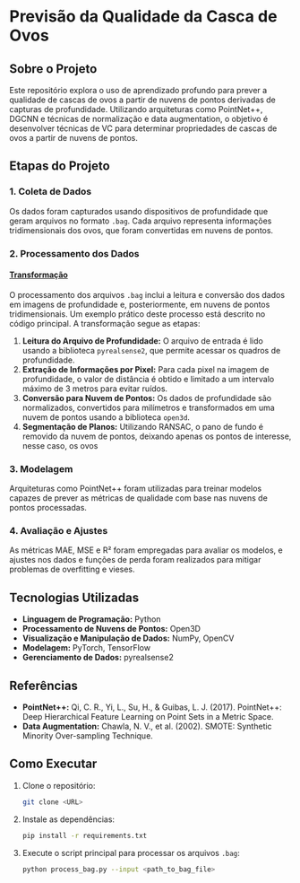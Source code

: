 # Previsão da Qualidade da Casca de Ovos

## Sobre o Projeto 
Este repositório explora o uso de aprendizado profundo para prever a qualidade de cascas de ovos a partir de nuvens de pontos derivadas de capturas de profundidade. Utilizando arquiteturas como PointNet++, DGCNN e técnicas de normalização e data augmentation, o objetivo é desenvolver técnicas de VC para determinar propriedades de cascas de ovos a partir de nuvens de pontos.

## Etapas do Projeto

### 1. Coleta de Dados
Os dados foram capturados usando dispositivos de profundidade que geram arquivos no formato `.bag`. Cada arquivo representa informações tridimensionais dos ovos, que foram convertidas em nuvens de pontos.

### 2. Processamento dos Dados

#### [Transformação](src/process_bag.py)
O processamento dos arquivos `.bag` inclui a leitura e conversão dos dados em imagens de profundidade e, posteriormente, em nuvens de pontos tridimensionais. Um exemplo prático deste processo está descrito no código principal. A transformação segue as etapas:

1. **Leitura do Arquivo de Profundidade:** O arquivo de entrada é lido usando a biblioteca `pyrealsense2`, que permite acessar os quadros de profundidade.
2. **Extração de Informações por Pixel:** Para cada pixel na imagem de profundidade, o valor de distância é obtido e limitado a um intervalo máximo de 3 metros para evitar ruídos.
3. **Conversão para Nuvem de Pontos:** Os dados de profundidade são normalizados, convertidos para milímetros e transformados em uma nuvem de pontos usando a biblioteca `open3d`.
4. **Segmentação de Planos:** Utilizando RANSAC, o pano de fundo é removido da nuvem de pontos, deixando apenas os pontos de interesse, nesse caso, os ovos


### 3. Modelagem
Arquiteturas como PointNet++ foram utilizadas para treinar modelos capazes de prever as métricas de qualidade com base nas nuvens de pontos processadas.

### 4. Avaliação e Ajustes
As métricas MAE, MSE e R² foram empregadas para avaliar os modelos, e ajustes nos dados e funções de perda foram realizados para mitigar problemas de overfitting e vieses.

## Tecnologias Utilizadas

- **Linguagem de Programação:** Python
- **Processamento de Nuvens de Pontos:** Open3D
- **Visualização e Manipulação de Dados:** NumPy, OpenCV
- **Modelagem:** PyTorch, TensorFlow
- **Gerenciamento de Dados:** pyrealsense2

## Referências

- **PointNet++:** Qi, C. R., Yi, L., Su, H., & Guibas, L. J. (2017). PointNet++: Deep Hierarchical Feature Learning on Point Sets in a Metric Space.
- **Data Augmentation:** Chawla, N. V., et al. (2002). SMOTE: Synthetic Minority Over-sampling Technique.

## Como Executar

1. Clone o repositório:
   ```bash
   git clone <URL>
   ```
2. Instale as dependências:
   ```bash
   pip install -r requirements.txt
   ```
3. Execute o script principal para processar os arquivos `.bag`:
   ```bash
   python process_bag.py --input <path_to_bag_file>
   ```
